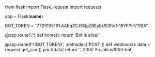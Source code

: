 from flask import Flask, request
import requests

app = Flask(__name__)

BOT_TOKEN = "7729105161:AAEqZCJSQpZBEybUS3ftd1r18YFPirV7RfA"

@app.route('/')
def home():
    return 'Bot is alive!'

@app.route(f'/{BOT_TOKEN}', methods=['POST'])
def webhook():
    data = request.get_json()
    print(data)
    return '', 200# Projaktas1000-bot
